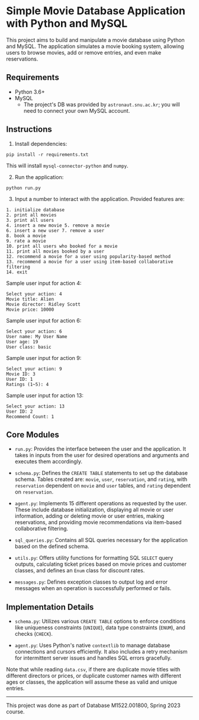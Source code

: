 # Simple Movie Database Application with Python and MySQL

This project aims to build and manipulate a movie database using Python and MySQL. The application simulates a movie booking system, allowing users to browse movies, add or remove entries, and even make reservations.

## Requirements
- Python 3.6+
- MySQL
  - The project's DB was provided by `astronaut.snu.ac.kr`; you will need to connect your own MySQL account.

## Instructions
1. Install dependencies:
```
pip install -r requirements.txt
```
This will install `mysql-connector-python` and `numpy`.

2. Run the application:
```
python run.py
```

3. Input a number to interact with the application.
Provided features are:
```
1. initialize database
2. print all movies
3. print all users
4. insert a new movie 5. remove a movie
6. insert a new user 7. remove a user
8. book a movie
9. rate a movie
10. print all users who booked for a movie
11. print all movies booked by a user
12. recommend a movie for a user using popularity-based method
13. recommend a movie for a user using item-based collaborative filtering 
14. exit
```

Sample user input for action 4:
```
Select your action: 4
Movie title: Alien
Movie director: Ridley Scott 
Movie price: 10000
```

Sample user input for action 6:
```
Select your action: 6 
User name: My User Name 
User age: 19
User class: basic
```

Sample user input for action 9:
```
Select your action: 9 
Movie ID: 3
User ID: 1
Ratings (1~5): 4
```

Sample user input for action 13:
```
Select your action: 13
User ID: 2
Recommend Count: 1
```


## Core Modules
- `run.py`: Provides the interface between the user and the application. It takes in inputs from the user for desired operations and arguments and executes them accordingly.

- `schema.py`: Defines the `CREATE TABLE` statements to set up the database schema. Tables created are: `movie`, `user`, `reservation`, and `rating`, with `reservation` dependent on `movie` and `user` tables, and `rating` dependent on `reservation`.

- `agent.py`: Implements 15 different operations as requested by the user. These include database initialization, displaying all movie or user information, adding or deleting movie or user entries, making reservations, and providing movie recommendations via item-based collaborative filtering.

- `sql_queries.py`: Contains all SQL queries necessary for the application based on the defined schema.

- `utils.py`: Offers utility functions for formatting SQL `SELECT` query outputs, calculating ticket prices based on movie prices and customer classes, and defines an `Enum` class for discount rates.

- `messages.py`: Defines exception classes to output log and error messages when an operation is successfully performed or fails.

## Implementation Details
- `schema.py`: Utilizes various `CREATE TABLE` options to enforce conditions like uniqueness constraints (`UNIQUE`), data type constraints (`ENUM`), and checks (`CHECK`).

- `agent.py`: Uses Python's native `contextlib` to manage database connections and cursors efficiently. It also includes a retry mechanism for intermittent server issues and handles SQL errors gracefully.

Note that while reading `data.csv`, if there are duplicate movie titles with different directors or prices, or duplicate customer names with different ages or classes, the application will assume these as valid and unique entries.

---
This project was done as part of Database M1522.001800, Spring 2023 course.
